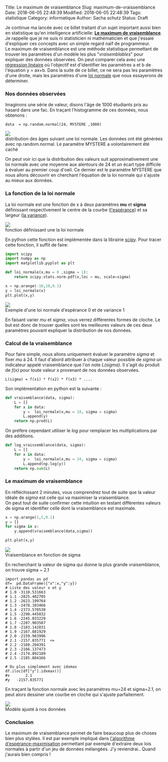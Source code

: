 Title: Le maximum de vraisemblance
Slug: maximum-de-vraissemblance
Date: 2018-06-05 22:48:39
Modified: 2018-06-05 22:48:39
Tags: statistique
Category: informatique
Author: Sacha schutz
Status: Draft

Je continue ma lancée avec ce billet traitant d'un sujet important aussi bien en statistique qu'en intelligence artificielle: **[Le maximum de vraisemblance](https://fr.wikipedia.org/wiki/Maximum_de_vraisemblance)**. Je rappelle que je ne suis ni statisticien ni mathématicien et que j'essaie d'expliquer ces concepts avec un simple regard naïf de programmeur.     
Le maximum de vraisemblance est une méthode statistique permettant de trouver les paramètres d'un modèle les plus "*vraisemblables*" pour expliquer des données observées. On peut comparer cela avec une [régression linéaire](https://fr.wikipedia.org/wiki/R%C3%A9gression_lin%C3%A9aire) où l'objectif est d'identifier les paramètres a et b de l'équation y = ax+b. Dans la suite de ce billet, ce ne sera pas les paramètres d'une droite, mais les paramètres d'une [loi normale](https://fr.wikipedia.org/wiki/Loi_normale) que nous essayerons de déterminer.

### Nos données observées

Imaginons une série de valeur, disons l'âge de 1000 étudiants pris au hasard dans une fac. En traçant l'histogramme de ces données, nous obtenons : 

    data  = np.random.normal(24, MYSTERE ,1000)

<div class="figure">
<img src="../images/maximum_vraisemblance/normal_dist.png" />
<div class="legend">distribution des âges suivant une loi normale. Les données ont été générées avec np.random.normal. Le paramètre MYSTERE a volontairement été caché</div>
</div>

On peut voir ici que la distribution des valeurs suit approximativement une loi normale avec une moyenne aux alentours de 24 et un écart type difficile à évaluer au premier coup d'oeil. Ce dernier est le paramètre MYSTERE que nous allons découvrir en cherchant l'équation de la loi normale qui s'ajuste au mieux aux données.

### La fonction de la loi normale

 La loi normale est une fonction de x à deux paramètres **mu** et **sigma** définissant respectivement le centre de la courbe ([l'espérance](https://fr.wikipedia.org/wiki/Esp%C3%A9rance_math%C3%A9matique)) et sa largeur ([la variance](https://fr.wikipedia.org/wiki/Variance_(statistiques_et_probabilit%C3%A9s))). 

<div class="figure">
<img src="../images/maximum_vraisemblance/equation.png" />
<div class="legend">fonction définissant une la loi normale</div>
</div>

En python cette fonction est implémentée dans la librairie [scipy](https://docs.scipy.org/doc/scipy-0.16.1/reference/generated/scipy.stats.norm.html). Pour tracer cette fonction, il suffit de faire: 

```python
import scipy 
import numpy as np
import matplotlib.pyplot as plt

def loi_normale(x,mu = 0 ,sigma = 1):
    return scipy.stats.norm.pdf(x,loc = mu, scale=sigma)

x = np.arange(-10,10,0.1)
y = loi_normale(x)
plt.plot(x,y)
```

<div class="figure">
<img src="../images/maximum_vraisemblance/loi_normale.png" />
<div class="legend">Exemple d'une loi normale d'espérance 0 et de variance 1</div>
</div>

En faisant varier *mu* et *sigma*, vous verrez différentes formes de cloche. Le but est donc de trouver quelles sont les meilleures valeurs de ces deux paramètres pouvant expliquer la distribution de nos données.

### Calcul de la vraisemblance 
Pour faire simple, nous allons uniquement évaluer le paramètre *sigma* et fixer *mu* à 24. Il faut d'abord attribuer à chaque valeur possible de *sigma* un indicateur appelé vraisemblance que l'on note *L(sigma)*. Il s'agit du produit de *f(x)* pour toute valeur *x* provenant de nos données observées.

    L(sigma) = f(x1) * f(x2) * f(x3) * .... 

Son implémentation en python est la suivante : 

```python    
def vraisemblance(data, sigma):
    L = []
    for x in data:
        y =  loi_normale(x,mu = 24, sigma = sigma)
        L.append(y)
    return np.prod(L)  
```

On préfère cependant utiliser le *log* pour remplacer les multiplications par des additions.

```python    
def log_vraissemblance(data, sigma):
    L = []
    for x in data:
        y =  loi_normale(x,mu = 24, sigma = sigma)
        L.append(np.log(y))
    return np.sum(L)  
```

### Le maximum de vraisemblance
En réfléchissant 2 minutes, vous comprendrez tout de suite que la valeur idéale de *sigma* est celle qui va maximiser la vraisemblance.    
On peut tout de suite confirmer cette intuition en testant différentes valeurs de sigma et identifier celle dont la vraisemblance est maximale. 

```python
x = np.arange(1,5,0.1)
y = []
for sigma in x:
    y.append(vraisemblance(data,sigma))

plt.plot(x,y)
```

<div class="figure">
<img src="../images/maximum_vraisemblance/vraisemblance_test.png" />
<div class="legend">Vraisemblance en fonction de sigma</div>
</div>

En recherchant la valeur de sigma qui donne la plus grande vraisemblance, on trouve sigma ~ 2.1

    import pandas as pd
    df=  pd.DataFrame({"x":x,"y":y})
    # Liste des valeur x et y
    # 1.0 -3110.531663
    # 1.1 -2825.482705
    # 1.2 -2623.199764
    # 1.3 -2478.103466
    # 1.4 -2373.570530
    # 1.5 -2298.445032
    # 1.6 -2245.033229
    # 1.7 -2207.903507
    # 1.8 -2183.142831
    # 1.9 -2167.881929
    # 2.0 -2159.983996
    # 2.1 -2157.835771  <=
    # 2.2 -2160.204391
    # 2.3 -2166.137473
    # 2.4 -2174.892189
    # 2.5 -2185.884166
    
    # Ou plus simplement avec idxmax
    df.iloc[df["y"].idxmax()]
    #x       2.1
    #y   -2157.835771

En traçant la fonction normale avec les paramètres mu=24 et sigma=2.1, on peut alors dessiner une courbe en cloche qui s'ajuste parfaitement. 

<div class="figure">
<img src="../images/maximum_vraisemblance/adjusted.png" />
<div class="legend">Modèle ajusté à nos données</div>
</div>


### Conclusion
Le maximum de vraisemblance permet de faire beaucoup plus de choses bien plus stylées. Il est par exemple impliqué dans [l'algorithme d'espérance-maximisation](https://fr.wikipedia.org/wiki/Algorithme_esp%C3%A9rance-maximisation) permettant par exemple d'extraire deux lois normales à partir d'un jeu de données mélangées. J'y reviendrai.. Quand j'aurais bien compris ! 
